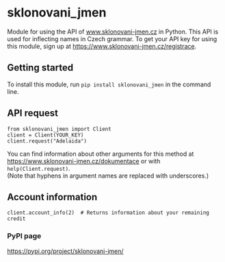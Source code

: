 # sklonovani_jmen
Module for using the API of www.sklonovani-jmen.cz in Python. This API is used for inflecting names in Czech grammar.
To get your API key for using this module, sign up at https://www.sklonovani-jmen.cz/registrace.

## Getting started
To install this module, run
`pip install sklonovani_jmen` in the command line.
## API request
```
from sklonovani_jmen import Client 
client = Client(YOUR_KEY) 
client.request("Adelaida")
```
You can find information about other arguments for this method at https://www.sklonovani-jmen.cz/dokumentace or with `help(Client.request)`. \
(Note that hyphens in argument names are replaced with underscores.)
## Account information
```
client.account_info(2)  # Returns information about your remaining credit
```
### PyPI page
https://pypi.org/project/sklonovani-jmen/
